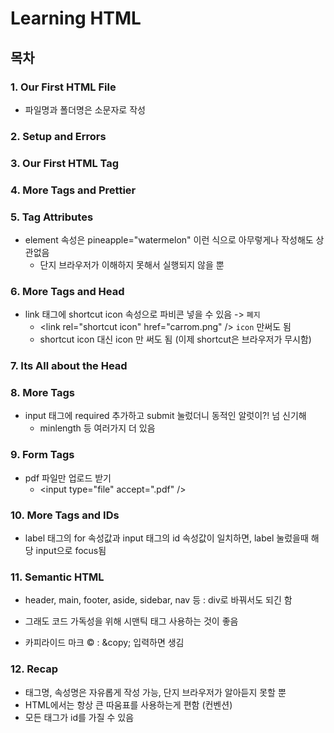 # Learning HTML
## 목차
### 1. Our First HTML File
- 파일명과 폴더명은 소문자로 작성
### 2. Setup and Errors
### 3. Our First HTML Tag
### 4. More Tags and Prettier
### 5. Tag Attributes
- element 속성은 pineapple="watermelon" 이런 식으로 아무렇게나 작성해도 상관없음
  - 단지 브라우저가 이해하지 못해서 실행되지 않을 뿐
### 6. More Tags and Head
- link 태그에 shortcut icon 속성으로 파비콘 넣을 수 있음 -> `폐지`
  - \<link rel="shortcut icon" href="carrom.png" /> `icon` 만써도 됨
  - shortcut icon 대신 icon 만 써도 됨 (이제 shortcut은 브라우저가 무시함)

### 7. Its All about the Head
### 8. More Tags
- input 태그에 required 추가하고 submit 눌렀더니 동적인 알럿이?! 넘 신기해
  - minlength 등 여러가지 더 있음 
### 9. Form Tags
- pdf 파일만 업로드 받기
  - \<input type="file" accept=".pdf" />
### 10. More Tags and IDs
- label 태그의 for 속성값과 input 태그의 id 속성값이 일치하면, label 눌렀을때 해당 input으로 focus됨
### 11. Semantic HTML
- header, main, footer, aside, sidebar, nav 등 : div로 바꿔서도 되긴 함
- 그래도 코드 가독성을 위해 시맨틱 태그 사용하는 것이 좋음

- 카피라이드 마크 &copy; : \&copy; 입력하면 생김 
### 12. Recap
- 태그명, 속성명은 자유롭게 작성 가능, 단지 브라우저가 알아듣지 못할 뿐
- HTML에서는 항상 큰 따움표를 사용하는게 편함 (컨벤션)
- 모든 태그가 id를 가질 수 있음